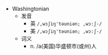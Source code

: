 - Washingtonian
  - 发音
    - 英 `/,wɔʃiŋ'təuniən; ,wɔ:ʃ-/`
    - 美 `/,wɔʃiŋ'təuniən; ,wɔ:ʃ-/`
  - 词义
    - n. /a(美国)华盛顿市(或州)人
